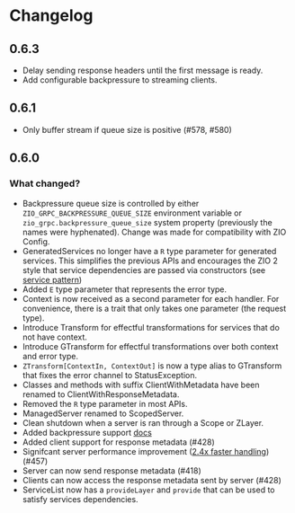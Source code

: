 # Changelog

## 0.6.3
* Delay sending response headers until the first message is ready.
* Add configurable backpressure to streaming clients.

## 0.6.1
* Only buffer stream if queue size is positive (#578, #580)

## 0.6.0

### What changed?

* Backpressure queue size is controlled by either
  `ZIO_GRPC_BACKPRESSURE_QUEUE_SIZE` environment variable or
  `zio_grpc.backpressure_queue_size` system property (previously the names
  were hyphenated). Change was made for compatibility with ZIO Config.
* GeneratedServices no longer have a `R` type parameter for generated services. This simplifies the previous APIs and encourages the ZIO 2
  style that service dependencies are passed via constructors (see [service pattern](https://zio.dev/reference/service-pattern/))
* Added `E` type parameter that represents the error type.
* Context is now received as a second parameter for each handler. For
  convenience, there is a trait that only takes one parameter (the request
  type).
* Introduce Transform for effectful transformations for services that do not have context.
* Introduce GTransform for effectful transformations over both context and error type.
* `ZTransform[ContextIn, ContextOut]` is now a type alias to GTransform that
  fixes the error channel to StatusException.
* Classes and methods with suffix ClientWithMetadata have been renamed to ClientWithResponseMetadata.
* Removed the `R` type parameter in most APIs.
* ManagedServer renamed to ScopedServer.
* Clean shutdown when a server is ran through a Scope or ZLayer.
* Added backpressure support [docs](https://scalapb.github.io/zio-grpc/docs/backpressure)
* Added client support for response metadata (#428)
* Signifcant server performance improvement ([2.4x faster handling](https://github.com/scalapb/zio-grpc/pull/457#issuecomment-1350234894)) (#457)
* Server can now send response metadata (#418)
* Clients can now access the response metadata sent by server (#428)
* ServiceList now has a `provideLayer` and `provide` that can be used to
  satisfy services dependencies.

